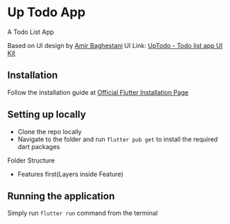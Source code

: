 # Up Todo App

A Todo List App

Based on UI design by [Amir Baghestani](https://www.figma.com/@amir_uiux)
UI Link: [UpTodo - Todo list app UI Kit](https://www.figma.com/community/file/1083383246788717048)

## Installation
Follow the installation guide at [Official Flutter Installation Page](https://docs.flutter.dev/get-started/install)

## Setting up locally 
- Clone the repo locally
- Navigate to the folder and run `flutter pub get` to install the required dart packages

Folder Structure
- Features first(Layers inside Feature)


## Running the application
Simply run `flutter run` command from the terminal